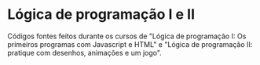 # Lógica de programação I e II
Códigos fontes feitos durante os cursos de "Lógica de programação I: Os primeiros programas com Javascript e HTML" e "Lógica de programação II: pratique com desenhos, animações e um jogo".
